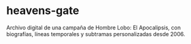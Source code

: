 # heavens-gate
Archivo digital de una campaña de Hombre Lobo: El Apocalipsis, con biografías, líneas temporales y subtramas personalizadas desde 2006.
